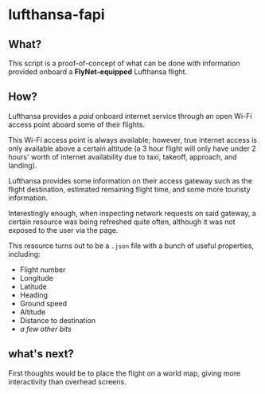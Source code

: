 # lufthansa-fapi

## What?
This script is a proof-of-concept of what can be done with information provided onboard a **FlyNet-equipped** Lufthansa flight.

## How?
Lufthansa provides a _paid_ onboard internet service through an open Wi-Fi access point aboard some of their flights.

This Wi-Fi access point is always available; however, true internet access is only available above a certain altitude (a 3 hour flight will only have under 2 hours' worth of internet availability due to taxi, takeoff, approach, and landing).

Lufthansa provides some information on their access gateway such as the flight destination, estimated remaining flight time, and some more touristy information.

Interestingly enough, when inspecting network requests on said gateway, a certain resource was being refreshed quite often, although it was not exposed to the user via the page.

This resource turns out to be a `.json` file with a bunch of useful properties, including:
- Flight number
- Longitude
- Latitude
- Heading
- Ground speed
- Altitude
- Distance to destination
- _a few other bits_

## what's next?
First thoughts would be to place the flight on a world map, giving more interactivity than overhead screens.
